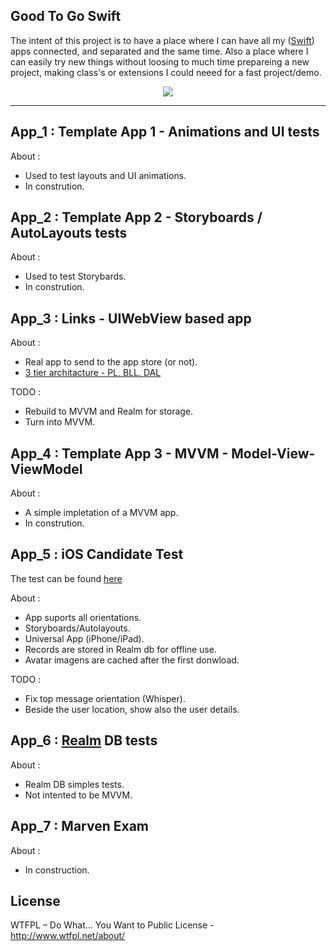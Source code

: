 Good To Go Swift
-----

The intent of this project is to have a place where I can have all my ([Swift](https://developer.apple.com/swift/)) apps connected, and separated and the same time. Also a place where I can easily try new things without loosing to much time prepareing a new project, making class's or extensions I could neeed for a fast project/demo. 

<p align="center">
<img src="https://github.com/ricardopsantos/GoodToGo_Swift/blob/master/G2GLogo.png">
</p>

-----

## App_1 : Template App 1 - Animations and UI tests
About :
- Used to test layouts and UI animations.
- In constrution.

## App_2 : Template App 2 - Storyboards / AutoLayouts tests
About :
- Used to test Storybards.
- In constrution.

## App_3 : Links - UIWebView based app
About :
- Real app to send to the app store (or not).
- [3 tier architacture - PL, BLL, DAL](https://www.techopedia.com/definition/24649/three-tier-architecture.)


TODO :
- Rebuild to MVVM and Realm for storage.
- Turn into MVVM.

## App_4 : Template App 3 - MVVM - Model-View-ViewModel
About :
- A simple impletation of a MVVM app.
- In constrution.

## App_5 : iOS Candidate Test

The test can be found [here](https://docs.google.com/document/d/196_oDP1A4dxwuBElkxhXSNiD7TDSuVFpzO8NwqFhLYA/edit)

About :
- App suports all orientations.
- Storyboards/Autolayouts.
- Universal App (iPhone/iPad).
- Records are stored in Realm db for offline use.
- Avatar imagens are cached after the first donwload.

TODO :
- Fix top message orientation (Whisper).
- Beside the user location, show also the user details.

## App_6 : [Realm](https://realm.io/) DB tests
About :
-  Realm DB simples tests.
- Not intented to be MVVM.

## App_7 : Marven Exam
About :
- In construction.

## License

WTFPL – Do What... You Want to Public License - http://www.wtfpl.net/about/
